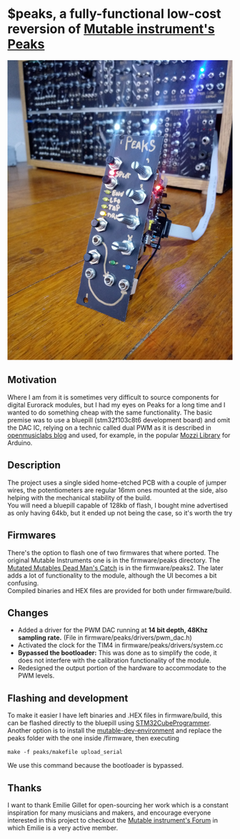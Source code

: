 # $peaks, a fully-functional low-cost reversion of [Mutable instrument's Peaks](https://mutable-instruments.net/modules/peaks/)

![Photo of the finished build](photo.jpg)




## Motivation
Where I am from it is sometimes very difficult to source components for digital Eurorack modules, but I had my eyes on Peaks for a long time and I wanted to do something cheap with the same functionality. The basic premise was to use a bluepill (stm32f103c8t6 development board) and omit the DAC IC, relying on a technic called dual PWM as it is described in [openmusiclabs blog](http://www.openmusiclabs.com/learning/digital/pwm-dac/dual-pwm-circuits/index.html) and used, for example, in the popular [Mozzi Library](https://github.com/sensorium/Mozzi) for Arduino.

## Description
The project uses a single sided home-etched PCB with a couple of jumper wires, the potentiometers are regular 16mm ones mounted at the side, also helping with the mechanical stability of the build. <br>
You will need a bluepill capable of 128kb of flash, I bought mine advertised as only having 64kb, but it ended up not being the case, so it's worth the try

## Firmwares
There's the option to flash one of two firmwares that where ported. The original Mutable Instruments one is in the firmware/peaks directory. The [Mutated Mutables Dead Man's Catch](https://github.com/timchurches/Mutated-Mutables/tree/master/peaks) is in the firmware/peaks2. The later adds a lot of functionality to the module, although the UI becomes a bit confusing. <br>
Compiled binaries and HEX files are provided for both under firmware/build.

## Changes
* Added a driver for the PWM DAC running at **14 bit depth, 48Khz sampling rate.** (File in firmware/peaks/drivers/pwm_dac.h)
* Activated the clock for the TIM4 in firmware/peaks/drivers/system.cc
* **Bypassed the bootloader:** This was done as to simplify the code, it does not interfere with the calibration functionality of the module.
* Redesigned the output portion of the hardware to accommodate to the PWM levels. 

## Flashing and development
To make it easier I have left binaries and .HEX files in firmware/build, this can be flashed directly to the bluepill using [STM32CubeProgrammer](https://www.st.com/en/development-tools/stm32cubeprog.html). <br>
Another option is to install the [mutable-dev-environment](https://github.com/pichenettes/mutable-dev-environment) and replace the peaks folder with the one inside /firmware, then executing

    make -f peaks/makefile upload_serial

We use this command because the bootloader is bypassed.

## Thanks
I want to thank Emilie Gillet for open-sourcing her work which is a constant inspiration for many musicians and makers, and encourage everyone interested in this project to checkout the [Mutable instrument's Forum](https://forum.mutable-instruments.net/) in which Emilie is a very active member.
